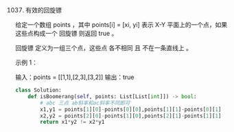 1037. 有效的回旋镖

给定一个数组 points ，其中 points[i] = [xi, yi] 表示 X-Y 平面上的一个点，如果这些点构成一个 回旋镖 则返回 true 。

回旋镖 定义为一组三个点，这些点 各不相同 且 不在一条直线上 。

 

示例 1：

输入：points = [[1,1],[2,3],[3,2]]
输出：true

```py
class Solution:
    def isBoomerang(self, points: List[List[int]]) -> bool:
        # abc 三点 ab斜率和ac斜率不同即可
        x1,y1 = points[1][0]-points[0][0],points[1][1]-points[0][1]
        x2,y2 = points[2][0]-points[1][0],points[2][1]-points[1][1]
        return x1*y2 != x2*y1